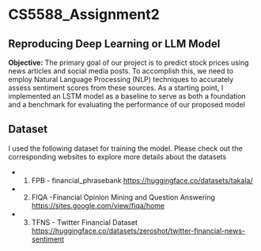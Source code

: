 # CS5588_Assignment2
##  Reproducing Deep Learning or LLM Model

**Objective:** The primary goal of our project is to predict stock prices using news articles and social media posts. To accomplish this, we need to employ Natural Language Processing (NLP) techniques to accurately assess sentiment scores from these sources. As a starting point, I implemented an LSTM model as a baseline to serve as both a foundation and a benchmark for evaluating the performance of our proposed model

## Dataset
I used the following dataset for training the model. Please check out the corresponding websites to explore more details about the datasets

- 1. FPB - financial_phrasebank https://huggingface.co/datasets/takala/
- 2. FIQA -Financial Opinion Mining and Question Answering https://sites.google.com/view/fiqa/home
- 3. TFNS - Twitter Financial Dataset https://huggingface.co/datasets/zeroshot/twitter-financial-news-sentiment


